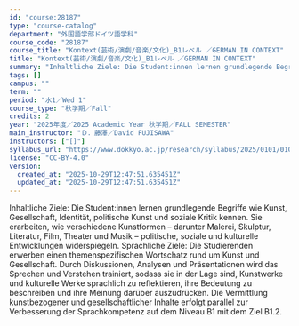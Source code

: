 ```yaml
---
id: "course:28187"
type: "course-catalog"
department: "外国語学部ドイツ語学科"
course_code: "28187"
course_title: "Kontext(芸術/演劇/音楽/文化)_B1レベル ／GERMAN IN CONTEXT"
title: "Kontext(芸術/演劇/音楽/文化)_B1レベル ／GERMAN IN CONTEXT"
summary: "Inhaltliche Ziele: Die Student:innen lernen grundlegende Begriffe wie Kunst, Gesellschaft, Identität, politische Kunst u…"
tags: []
campus: ""
term: ""
period: "水1／Wed 1"
course_type: "秋学期／Fall"
credits: 2
year: "2025年度／2025 Academic Year 秋学期／FALL SEMESTER"
main_instructor: "Ｄ．藤澤／David FUJISAWA"
instructors: ["[]"]
syllabus_url: "https://www.dokkyo.ac.jp/research/syllabus/2025/0101/0101_28187_ja_JP.html"
license: "CC-BY-4.0"
version:
  created_at: "2025-10-29T12:47:51.635451Z"
  updated_at: "2025-10-29T12:47:51.635451Z"
---
```

Inhaltliche Ziele: Die Student:innen lernen grundlegende Begriffe wie Kunst, Gesellschaft, Identität, politische Kunst und soziale Kritik kennen. Sie erarbeiten, wie verschiedene Kunstformen – darunter Malerei, Skulptur, Literatur, Film, Theater und Musik – politische, soziale und kulturelle Entwicklungen widerspiegeln. Sprachliche Ziele: Die Studierenden erwerben einen themenspezifischen Wortschatz rund um Kunst und Gesellschaft. Durch Diskussionen, Analysen und Präsentationen wird das Sprechen und Verstehen trainiert, sodass sie in der Lage sind, Kunstwerke und kulturelle Werke sprachlich zu reflektieren, ihre Bedeutung zu beschreiben und ihre Meinung darüber auszudrücken. Die Vermittlung kunstbezogener und gesellschaftlicher Inhalte erfolgt parallel zur Verbesserung der Sprachkompetenz auf dem Niveau B1 mit dem Ziel B1.2.
